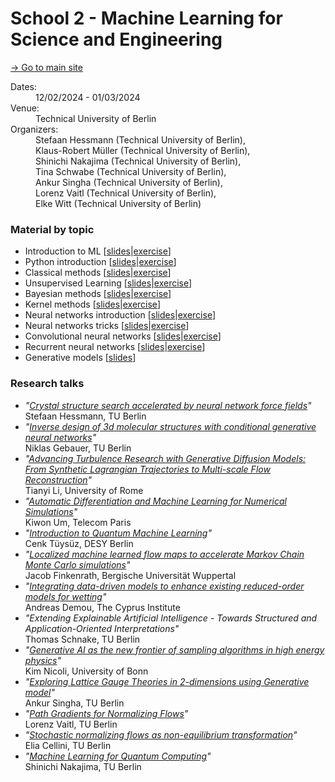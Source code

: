 # School 2 - Machine Learning for Science and Engineering #

[→ Go to main site](https://www.bifold.berlin/news-events/events/aqtivate-workshop)

<dl class="event-info">
  <dt>Dates:</dt>
  <dd>12/02/2024 - 01/03/2024</dd>
  
  <dt>Venue:</dt>
  <dd>Technical University of Berlin</dd>
  
  <dt>Organizers:</dt>
  <dd>
  Stefaan Hessmann (Technical University of Berlin),
  </br>Klaus-Robert Müller (Technical University of Berlin),
  </br>Shinichi Nakajima (Technical University of Berlin),
  </br>Tina Schwabe (Technical University of Berlin),
  </br>Ankur Singha (Technical University of Berlin),
  </br>Lorenz Vaitl (Technical University of Berlin),
  </br>Elke Witt (Technical University of Berlin)
  </dd>
</dl>

### Material by topic

- Introduction to ML <span class="small-mono">[[slides](../resources/school_2/1_introduction_ml/Slides_aqtivate_workshop.pdf)|[exercise](../resources/school_2/1_introduction_ml/exercises.zip)]</span>
- Python introduction <span class="small-mono">[[slides](../resources/school_2/2_python_introduction/aqtivate-lecture.pdf)|[exercise](../resources/school_2/2_python_introduction/exercises.zip)]</span>
- Classical methods <span class="small-mono">[[slides](../resources/school_2/3_classical_methods/Slides__Classical_Methods.pdf)|[exercise](../resources/school_2/3_classical_methods/exercises.zip)]</span>
- Unsupervised Learning <span class="small-mono">[[slides](../resources/school_2/4_unsupervised_learning/clustering.pdf)|[exercise](../resources/school_2/4_unsupervised_learning/exercises.zip)]</span>
- Bayesian methods <span class="small-mono">[[slides](../resources/school_2/5_bayesian_methods/BM.pdf)|[exercise](../resources/school_2/5_bayesian_methods/exercises.zip)]</span>
- Kernel methods <span class="small-mono">[[slides](../resources/school_2/6_kernel_methods/kernels.pdf)|[exercise](../resources/school_2/6_kernel_methods/exercises.zip)]</span>
- Neural networks introduction <span class="small-mono">[[slides](../resources/school_2/7_neural_networks_basics/NeuralNetworkBasicsLecture.pdf)|[exercise](../resources/school_2/7_neural_networks_basics/neural_networks_exercise.ipynb)]</span>
- Neural networks tricks <span class="small-mono">[[slides](../resources/school_2/8_neural_network_tricks/Deep_Learning_in_Practice.pdf)|[exercise](../resources/school_2/8_neural_network_tricks/sheet_neural_network_tricks.zip)]</span>
- Convolutional neural networks <span class="small-mono">[[slides](../resources/school_2/9_convolution_nn/Conv-Aqtivate-2024.pdf)|[exercise](../resources/school_2/9_convolution_nn/exercises.zip)]</span>
- Recurrent neural networks <span class="small-mono">[[slides](../resources/school_2/10_recurrent_neural_networks/recurrent_neural_networks.pdf)|[exercise](../resources/school_2/10_recurrent_neural_networks/rnn_exercises.zip)]</span>
- Generative models <span class="small-mono">[[slides](../resources/school_2/12_generative_models/Generative_models_new_2024.pdf)]</span>

### Research talks

- _"[Crystal structure search accelerated by neural network force fields](../resources/school_2/research_talks/1_Hessmann.pdf)"_  
  Stefaan Hessmann, TU Berlin
- _"[Inverse design of 3d molecular structures with conditional generative neural networks](../resources/school_2/research_talks/2_Gebauer.pdf)"_  
  Niklas Gebauer, TU Berlin
- _"[Advancing Turbulence Research with Generative Diffusion Models: From Synthetic Lagrangian Trajectories to Multi-scale Flow Reconstruction](../resources/school_2/research_talks/3_Li.pdf)"_  
  Tianyi Li, University of Rome
- _"[Automatic Differentiation and Machine Learning for Numerical Simulations](../resources/school_2/research_talks/4_Um.pdf)"_  
  Kiwon Um, Telecom Paris
- _"[Introduction to Quantum Machine Learning](../resources/school_2/research_talks/5_Tüysüz.pdf)"_  
  Cenk Tüysüz, DESY Berlin
- _"[Localized machine learned flow maps to accelerate Markov Chain Monte Carlo simulations](../resources/school_2/research_talks/6_Finkenrath.pdf)"_  
  Jacob Finkenrath, Bergische Universität Wuppertal
- _"[Integrating data-driven models to enhance existing reduced-order models for wetting](../resources/school_2/research_talks/7_Demou.pdf)"_  
  Andreas Demou, The Cyprus Institute
- _"Extending Explainable Artificial Intelligence - Towards Structured and Application-Oriented Interpretations"_  
  Thomas Schnake, TU Berlin
- _"[Generative AI as the new frontier of sampling algorithms in high energy physics](../resources/school_2/research_talks/9_Nicoli.pdf)"_  
  Kim Nicoli, University of Bonn
- _"[Exploring Lattice Gauge Theories in 2-dimensions using Generative model](../resources/school_2/research_talks/10_Singha.pdf)"_  
  Ankur Singha, TU Berlin
- _"[Path Gradients for Normalizing Flows](../resources/school_2/research_talks/11_Vaitl.pdf)"_  
  Lorenz Vaitl, TU Berlin
- _"[Stochastic normalizing flows as non-equilibrium transformation](../resources/school_2/research_talks/12_Cellini.pdf)"_  
  Elia Cellini, TU Berlin
- _"[Machine Learning for Quantum Computing](../resources/school_2/research_talks/13_Nakajima.pdf)"_  
  Shinichi Nakajima, TU Berlin

